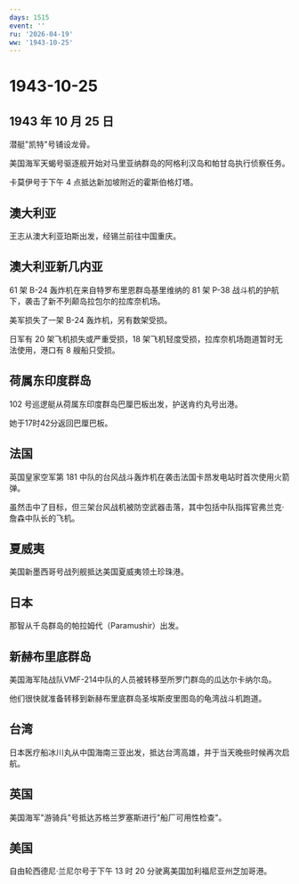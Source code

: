 ```yaml
---
days: 1515
event: ''
ru: '2026-04-19'
ww: '1943-10-25'
---
```


# 1943-10-25

## 1943 年 10 月 25 日

潜艇"凯特"号铺设龙骨。

美国海军天蝎号驱逐舰开始对马里亚纳群岛的阿格利汉岛和帕甘岛执行侦察任务。

卡莫伊号于下午 4 点抵达新加坡附近的霍斯伯格灯塔。

## 澳大利亚

王志从澳大利亚珀斯出发，经锡兰前往中国重庆。

## 澳大利亚新几内亚

61 架 B-24 轰炸机在来自特罗布里恩群岛基里维纳的 81 架 P-38
战斗机的护航下，袭击了新不列颠岛拉包尔的拉库奈机场。

美军损失了一架 B-24 轰炸机，另有数架受损。

日军有 20 架飞机损失或严重受损，18
架飞机轻度受损，拉库奈机场跑道暂时无法使用，港口有 8 艘船只受损。

## 荷属东印度群岛

102 号巡逻艇从荷属东印度群岛巴厘巴板出发，护送肯约丸号出港。

她于17时42分返回巴厘巴板。

## 法国

英国皇家空军第 181
中队的台风战斗轰炸机在袭击法国卡昂发电站时首次使用火箭弹。

虽然击中了目标，但三架台风战机被防空武器击落，其中包括中队指挥官弗兰克·詹森中队长的飞机。

## 夏威夷

美国新墨西哥号战列舰抵达美国夏威夷领土珍珠港。

## 日本

那智从千岛群岛的帕拉姆代（Paramushir）出发。

## 新赫布里底群岛

美国海军陆战队VMF-214中队的人员被转移至所罗门群岛的瓜达尔卡纳尔岛。

他们很快就准备转移到新赫布里底群岛圣埃斯皮里图岛的龟湾战斗机跑道。

## 台湾

日本医疗船冰川丸从中国海南三亚出发，抵达台湾高雄，并于当天晚些时候再次启航。

## 英国

美国海军"游骑兵"号抵达苏格兰罗塞斯进行"船厂可用性检查"。

## 美国

自由轮西德尼·兰尼尔号于下午 13 时 20 分驶离美国加利福尼亚州芝加哥港。